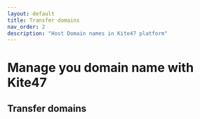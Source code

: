 ```yaml
---
layout: default
title: Transfer domains
nav_order: 2
description: "Host Domain names in Kite47 platform"
---
```


# Manage you domain name with Kite47

## Transfer domains
